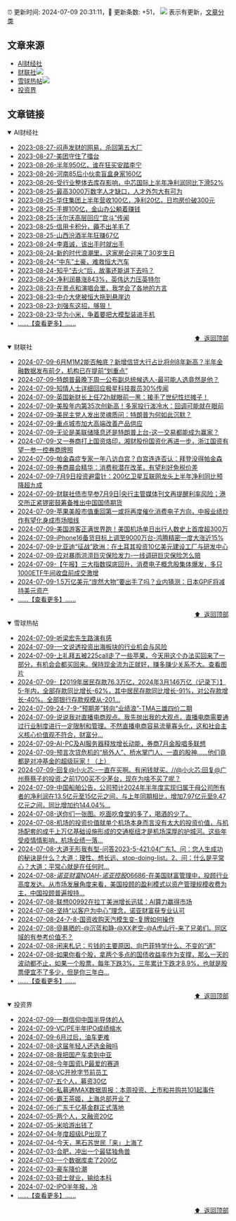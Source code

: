 ##

:alarm_clock: 更新时间: 2024-07-09 20:31:11，:rocket: 更新条数: +51， ![](/assets/dot.png) 表示有更新，[文章分类](/TAGS.md)

## 文章来源

- [AI财经社](#ai财经社)  
- [财联社](#财联社)![](/assets/dot.png)   
- [雪球热帖](#雪球热帖)![](/assets/dot.png)   
- [投资界](#投资界)  

## 文章链接

<details open>
<summary id="ai财经社">
 AI财经社
</summary>


- [2023-08-27-闷声发财的网易，杀回第五大厂](https://www.aicaijing.com.cn/article/18610)  
- [2023-08-27-美团守住了擂台](https://www.aicaijing.com.cn/article/18611)  
- [2023-08-26-半年950亿，谁在狂买安踏李宁](https://www.aicaijing.com.cn/article/18607)  
- [2023-08-26-河南85后小伙卖盲盒身家160亿](https://www.aicaijing.com.cn/article/18608)  
- [2023-08-26-受行业整体去库存影响，中芯国际上半年净利润同比下滑52%](https://www.aicaijing.com.cn/article/18609)  
- [2023-08-25-最高3000万数字人才缺口，人才外包大有可为](https://www.aicaijing.com.cn/article/18601)  
- [2023-08-25-华住集团上半年营收100亿，净利20亿，日均房价破300元](https://www.aicaijing.com.cn/article/18602)  
- [2023-08-25-手握100亿，金山办公躺着赚钱](https://www.aicaijing.com.cn/article/18603)  
- [2023-08-25-沃尔沃高层回应“宫斗”传闻](https://www.aicaijing.com.cn/article/18604)  
- [2023-08-25-信用卡积分，薅不出羊毛了](https://www.aicaijing.com.cn/article/18605)  
- [2023-08-25-山西汾酒半年狂赚67亿](https://www.aicaijing.com.cn/article/18606)  
- [2023-08-24-李嘉诚，该出手时就出手](https://www.aicaijing.com.cn/article/18596)  
- [2023-08-24-新的时代浪潮里，这家房企迎来了30岁生日](https://www.aicaijing.com.cn/article/18597)  
- [2023-08-24-“中东”土豪，难救恒大汽车](https://www.aicaijing.com.cn/article/18598)  
- [2023-08-24-知乎“去火”后，故事还能讲下去吗？](https://www.aicaijing.com.cn/article/18599)  
- [2023-08-24-净利润暴涨843%，英伟达力压英特尔](https://www.aicaijing.com.cn/article/18600)  
- [2023-08-23-在景点和演唱会里，我学会了各地的方言](https://www.aicaijing.com.cn/article/18591)  
- [2023-08-23-中介大佬被恒大拖到悬崖边](https://www.aicaijing.com.cn/article/18592)  
- [2023-08-23-刘强东这招，够狠！](https://www.aicaijing.com.cn/article/18593)  
- [2023-08-23-华为小米，争着要把大模型装进手机](https://www.aicaijing.com.cn/article/18594)  
- [......【查看更多】......](/details/AI财经社.md)

<div align="right"><a href="#文章来源">⬆ &nbsp;返回顶部</a></div>
</details>

<details open>
<summary id="财联社">
 财联社
</summary>


- [2024-07-09-6月M1M2能否触底？新增信贷大行占比将创8年新高？半年金融数据发布前夕，机构已在提前“划重点”](https://www.cls.cn/detail/1727577)  
- [2024-07-09-特朗普最晚下周一公布副总统候选人-最可能人选竟然是他？](https://www.cls.cn/detail/1727540)  
- [2024-07-09-知情人士详细回应极星科技裁员30%传闻](https://www.cls.cn/detail/1727549)  
- [2024-07-09-英国新财长上任72h就眼前一黑：接手了世纪性烂摊子！](https://www.cls.cn/detail/1727491)  
- [2024-07-09-美股年内第35次创新高！多家投行泼冷水：回调可能就在眼前](https://www.cls.cn/detail/1727430)  
- [2024-07-09-美民主党人发出灵魂质问：特朗普为何如此沉默？](https://www.cls.cn/detail/1727395)  
- [2024-07-09-重点城市加大高端改善产品供应](https://www.cls.cn/detail/1727353)  
- [2024-07-09-无论是美联储降息还是特朗普上台-这一交易都能成为赢家？](https://www.cls.cn/detail/1727328)  
- [2024-07-09-又一券商打上国资烙印，湘财股份国资化再进一步，浙江国资有望一参一控券商牌照](https://www.cls.cn/detail/1727315)  
- [2024-07-09-帕金森症专家一年八访白宫？白宫连连否认：拜登没得帕金森](https://www.cls.cn/detail/1727291)  
- [2024-07-09-券商晨会精华：消费税潜在改革，有望利好免税价差](https://www.cls.cn/detail/1727285)  
- [2024-07-09-7月9日投资避雷针：200亿卫星互联网龙头上半年净利同比预降超九成](https://www.cls.cn/detail/1727284)  
- [2024-07-09-财联社债市早参7月9日|央行主管媒体刊文再提醒利率风险；港交所正紧锣密鼓筹备推出中国国债期货](https://www.cls.cn/detail/1727302)  
- [2024-07-09-苹果美股市值重回第一或将再度催化消费电子方向，中报业绩炒作有望化身成市场暗线](https://www.cls.cn/detail/1727360)  
- [2024-07-09-美国游客正满世界跑！美国机场单日出行人数史上首度超300万](https://www.cls.cn/detail/1727405)  
- [2024-07-09-iPhone16备货目标上调至9000万台-鸿腾精密一度大涨近15%](https://www.cls.cn/detail/1727435)  
- [2024-07-09-比亚迪“征战”欧洲：在土耳其投资10亿美元建设工厂与研发中心](https://www.cls.cn/detail/1727502)  
- [2024-07-09-应对暴雨洪涝巨灾保险发力-一线调研巨灾保险怎么赔](https://www.cls.cn/detail/1727521)  
- [2024-07-09-【午报】三大指数探底回升，消费电子概念股集体爆发，多只1000ETF午间收盘前成交激增](https://www.cls.cn/detail/1727537)  
- [2024-07-09-1.5万亿美元“庞然大物”要出手了吗？业内猜测：日本GPIF将减持美元资产](https://www.cls.cn/detail/1727534)  
- [......【查看更多】......](/details/财联社.md)

<div align="right"><a href="#文章来源">⬆ &nbsp;返回顶部</a></div>
</details>

<details open>
<summary id="雪球热帖">
 雪球热帖
</summary>


- [2024-07-09-听梁宏先生路演有感](https://xueqiu.com/7352833397/296862140)  
- [2024-07-09-一文说透投资出海板块的行业机会与风险](https://xueqiu.com/9243653052/296853116)  
- [2024-07-09-上礼拜五被225call走了一些苹果，今天用这个办法买回来了一部分，有机会会都买回来。保持现金流为正就好，赚多赚少关系不大。查看图片](https://xueqiu.com/1247347556/296739961)  
- [2024-07-09-【2019年居民存款76.3万亿，2024年3月146万亿（记录下）】5-年内，全部存款同比增长-62%，其中居民存款同比增长-91%，对公存款增长-40%。全部银行存款规模从-201...](https://xueqiu.com/2140389661/296741353)  
- [2024-07-09-24-7-9-“预期差”转向“业绩浪”-TMA三雄四价二期](https://xueqiu.com/8772786299/296830363)  
- [2024-07-09-说说我对直播电商观点。我先抛出我的大观点，直播电商需要通过行业制度进行一定限制和管理。不然直播电商容易流量寡头化，这和社会主义核心价值观不符合，财富分...](https://xueqiu.com/9887656769/296752956)  
- [2024-07-09-AI-PC及AI服务器释放增长动能，券商7月金股唱多联想](https://xueqiu.com/6988188318/296775203)  
- [2024-07-09-预言次贷危机的“局外人”、桥水掌门人、一直的股神……他们竟都是对冲基金的超级玩家！（上）](https://xueqiu.com/9158060429/296774820)  
- [2024-07-09-回复@小火芯:-一直在买啊。有闲钱就买。//@小火芯:回复@广州蔡蔡子的投资:之前1700买不少茅台，现在为啥不买了呢？](https://xueqiu.com/1247347556/296752999)  
- [2024-07-09-中国船舶公告，公司预计2024年半年度实现归属于母公司所有者的净利润在13.5亿元至15亿元之间，与上年同期相比，增加7.97亿元至9.47亿元之间，同比增加约144.04%...](https://xueqiu.com/6451611049/296740577)  
- [2024-07-08-送你们一张图。吃面吃食堂的多了，喝酒的少了。](https://xueqiu.com/9887656769/296609386)  
- [2024-07-08-机场的投资价值就单个机场本身而言没有太大的投资价值，与机场配套的成千上万亿基础设施形成的交通枢纽才是机场深厚的护城河。这些年受疫情情影响，机场业绩一落...](https://xueqiu.com/9742512811/296582709)  
- [2024-07-08-大道无形我有型-问答2023-5-421:04广东1、问：您人生成功的秘诀是什么？大道：理性、想长远、stop-doing-list。2、问：什么是平常心？大道：平常心就是在任何时...](https://xueqiu.com/4973688928/296582389)  
- [2024-07-08-$诺亚财富NOAH$-$诺亚控股06686$-在美国财富管理中，投顾行业高度发达。从市场发展角度来看，美国投顾的盈利模式以资产管理规模收费为主，中国投顾普遍按持...](https://xueqiu.com/5404882558/296592609)  
- [2024-07-08-联想00992在拉丁美洲增长迅猛：AI算力赢得市场](https://xueqiu.com/3103465982/296616087)  
- [2024-07-08-坚持“以客户为中心”理念，诺亚财富获专业认可](https://xueqiu.com/4712978991/296662795)  
- [2024-07-08-24-7-8-国资收购天汽模生变-复牌如何操作](https://xueqiu.com/8772786299/296665072)  
- [2024-07-08-@暴晒的-@沉蓝和静-@XX老空-@A虎山行-来了兄弟们。同区域的有参考价值不？](https://xueqiu.com/2241249492/296684352)  
- [2024-07-08-闲来札记：亏钱的主要原因、向巴菲特学什么、不变的“道”](https://xueqiu.com/3491303582/296613098)  
- [2024-07-08-如果你看个股，拿两个多点的国债收益率作为支撑，那么一天的波动都不止，如果一个股票，每年下跌3%，三年累计下跌才8.9%，也就是股票便宜不了多少，但是你三年白...](https://xueqiu.com/4111857140/296705155)  
- [......【查看更多】......](/details/雪球热帖.md)

<div align="right"><a href="#文章来源">⬆ &nbsp;返回顶部</a></div>
</details>

<details open>
<summary id="投资界">
 投资界
</summary>


- [2024-07-09-一群信仰中国半导体的人](https://posts.careerengine.us/p/668ca7ae8defaa58ee06d3d1)  
- [2024-07-09-VC/PE半年IPO成绩缩水](https://posts.careerengine.us/p/668ca7ae8defaa58ee06d3c8)  
- [2024-07-09-6月过后，油车更难](https://posts.careerengine.us/p/668ca7bc185ec759161774a3)  
- [2024-07-08-这届年轻人还选金融吗](https://posts.careerengine.us/p/668b9be18172ee7e1eed9a1a)  
- [2024-07-08-我把国产车卖到中亚](https://posts.careerengine.us/p/668b9bd3f0728c7d7774fd84)  
- [2024-07-08-今年国资LP最爱的赛道](https://posts.careerengine.us/p/668b9bd2f0728c7d7774fd7c)  
- [2024-07-08-VC开抢字节前员工](https://posts.careerengine.us/p/668b9bc4a509e07d48799445)  
- [2024-07-07-五个人，募资30亿](https://posts.careerengine.us/p/668a4fc502f8e11901482b1a)  
- [2024-07-06-私募通MAX数据周报：本周投资、上市和并购共101起事件](https://posts.careerengine.us/p/66890e736e7b4509e19e4e21)  
- [2024-07-06-霸王茶姬，上海总部开业了](https://posts.careerengine.us/p/66890e6432749c096ff20daa)  
- [2024-07-06-广东千亿基金群正式落地](https://posts.careerengine.us/p/66890e6432749c096ff20db2)  
- [2024-07-05-两个人，又融资20亿](https://posts.careerengine.us/p/6687a43732b52368e1cecca0)  
- [2024-07-05-米哈游出钱了](https://posts.careerengine.us/p/6687a43732b52368e1cecc98)  
- [2024-07-04-年度超级LP出现了](https://posts.careerengine.us/p/66867201a3909a3da6f27da6)  
- [2024-07-04-今天，黑石苏世民「来」上海了](https://posts.careerengine.us/p/668671f20b525f3d12d74194)  
- [2024-07-03-合肥，冲出一个最猛独角兽](https://posts.careerengine.us/p/668503d7b4a52315ba26fda3)  
- [2024-07-03-一个数据库卖了200亿](https://posts.careerengine.us/p/668503e67209fe162b1f284f)  
- [2024-07-03-豪车降价潮](https://posts.careerengine.us/p/668503e67209fe162b1f2847)  
- [2024-07-03-硕士就业，输给本科](https://posts.careerengine.us/p/668503f5ceac83164fad3526)  
- [2024-07-02-IPO半年报，冷](https://posts.careerengine.us/p/6683b7aca57739744414d287)  
- [......【查看更多】......](/details/投资界.md)

<div align="right"><a href="#文章来源">⬆ &nbsp;返回顶部</a></div>
</details>
